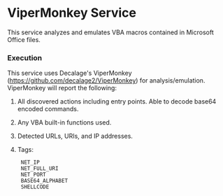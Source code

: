 # ViperMonkey Service

This service analyzes and emulates VBA macros contained in Microsoft Office files.

### Execution

This service uses Decalage's ViperMonkey (https://github.com/decalage2/ViperMonkey) for analysis/emulation. ViperMonkey will report the following:

1. All discovered actions including entry points. Able to decode base64 encoded commands.

2. Any VBA built-in functions used.

3. Detected URLs, URIs, and IP addresses.

3. Tags:

        NET_IP
        NET_FULL_URI
        NET_PORT
        BASE64_ALPHABET
        SHELLCODE
